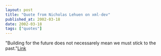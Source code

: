 ```yaml
---
layout: post
title: "Quote from Nicholas Lehuen on xml-dev"
published_at: 2002-03-18
date: 2002-03-18
tags: ["quotes"]
---
```


"Building for the future does not necessarely mean we must stick to the past."[Link](http://lists.xml.org/archives/xml-dev/200203/msg00213.html)  